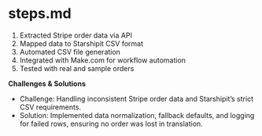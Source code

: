 # steps.md

1. Extracted Stripe order data via API
2. Mapped data to Starshipit CSV format
3. Automated CSV file generation
4. Integrated with Make.com for workflow automation
5. Tested with real and sample orders

**Challenges & Solutions**
- Challenge: Handling inconsistent Stripe order data and Starshipit’s strict CSV requirements.
- Solution: Implemented data normalization, fallback defaults, and logging for failed rows, ensuring no order was lost in translation.
